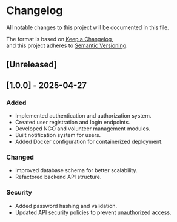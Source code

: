 # Changelog

All notable changes to this project will be documented in this file.

The format is based on [Keep a Changelog](https://keepachangelog.com/en/1.1.0/),  
and this project adheres to [Semantic Versioning](https://semver.org/spec/v2.0.0.html).

## [Unreleased]

## [1.0.0] - 2025-04-27
### Added
- Implemented authentication and authorization system.
- Created user registration and login endpoints.
- Developed NGO and volunteer management modules.
- Built notification system for users.
- Added Docker configuration for containerized deployment.

### Changed
- Improved database schema for better scalability.
- Refactored backend API structure.

### Security
- Added password hashing and validation.
- Updated API security policies to prevent unauthorized access.
